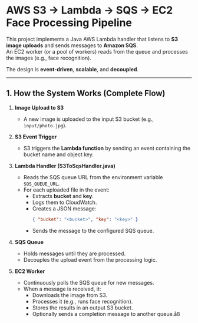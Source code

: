 # AWS S3 → Lambda → SQS → EC2 Face Processing Pipeline

This project implements a Java AWS Lambda handler that listens to **S3 image uploads** and sends messages to **Amazon SQS**.  
An EC2 worker (or a pool of workers) reads from the queue and processes the images (e.g., face recognition).

The design is **event-driven**, **scalable**, and **decoupled**.

---

## 1. How the System Works (Complete Flow)

1. **Image Upload to S3**
   - A new image is uploaded to the input S3 bucket (e.g., `input/photo.jpg`).
2. **S3 Event Trigger**

   - S3 triggers the **Lambda function** by sending an event containing the bucket name and object key.

3. **Lambda Handler (S3ToSqsHandler.java)**
   - Reads the SQS queue URL from the environment variable `SQS_QUEUE_URL`.
   - For each uploaded file in the event:
     - Extracts **bucket** and **key**.
     - Logs them to CloudWatch.
     - Creates a JSON message:
       ```json
       { "bucket": "<bucket>", "key": "<key>" }
       ```
     - Sends the message to the configured SQS queue.
4. **SQS Queue**

   - Holds messages until they are processed.
   - Decouples the upload event from the processing logic.

5. **EC2 Worker**
   - Continuously polls the SQS queue for new messages.
   - When a message is received, it:
     - Downloads the image from S3.
     - Processes it (e.g., runs face recognition).
     - Stores the results in an output S3 bucket.
     - Optionally sends a completion message to another queue.åß
